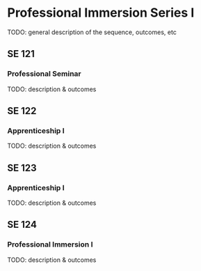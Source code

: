 # Professional Immersion Series I

TODO: general description of the sequence, outcomes, etc

## SE 121
### Professional Seminar

TODO: description & outcomes

## SE 122
### Apprenticeship I

TODO: description & outcomes

## SE 123
### Apprenticeship I

TODO: description & outcomes

## SE 124
### Professional Immersion I

TODO: description & outcomes

